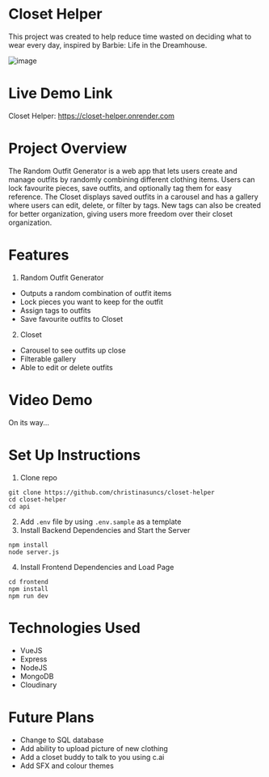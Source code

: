 # Closet Helper
This project was created to help reduce time wasted on deciding what to wear every day, inspired by Barbie: Life in the Dreamhouse.

![image](https://github.com/user-attachments/assets/6a4c1072-c97f-4e7a-84e6-3abd61f01335)

# Live Demo Link
Closet Helper: https://closet-helper.onrender.com

# Project Overview
The Random Outfit Generator is a web app that lets users create and manage outfits by randomly combining different clothing items. Users can lock favourite pieces, save outfits, and optionally tag them for easy reference. The Closet displays saved outfits in a carousel and has a gallery where users can edit, delete, or filter by tags. New tags can also be created for better organization, giving users more freedom over their closet organization.

# Features
1. Random Outfit Generator
- Outputs a random combination of outfit items
- Lock pieces you want to keep for the outfit
- Assign tags to outfits
- Save favourite outfits to Closet
2. Closet
- Carousel to see outfits up close
- Filterable gallery
- Able to edit or delete outfits

# Video Demo
On its way...

# Set Up Instructions
1. Clone repo
```
git clone https://github.com/christinasuncs/closet-helper
cd closet-helper
cd api
```
2. Add `.env` file by using `.env.sample` as a template
3. Install Backend Dependencies and Start the Server
```
npm install
node server.js
```

4. Install Frontend Dependencies and Load Page
 
```
cd frontend
npm install
npm run dev
```

# Technologies Used
- VueJS
- Express
- NodeJS
- MongoDB
- Cloudinary 

# Future Plans
- Change to SQL database
- Add ability to upload picture of new clothing
- Add a closet buddy to talk to you using c.ai
- Add SFX and colour themes
